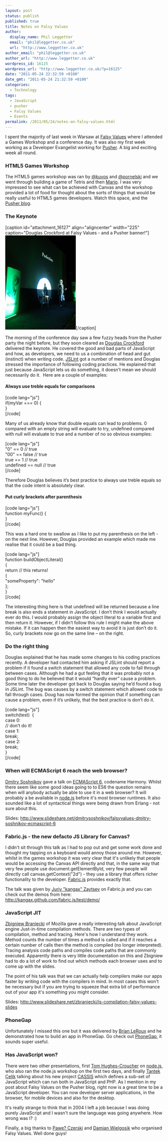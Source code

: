 ```yaml
---
layout: post
status: publish
published: true
title: Notes on Falsy Values
author:
  display_name: Phil Leggetter
  email: "phil@leggetter.co.uk"
  url: "http://www.leggetter.co.uk"
author_email: "phil@leggetter.co.uk"
author_url: "http://www.leggetter.co.uk"
wordpress_id: 16125
wordpress_url: "http://www.leggetter.co.uk/?p=16125"
date: "2011-05-24 22:32:59 +0100"
date_gmt: "2011-05-24 21:32:59 +0100"
categories:
  - Technology
tags:
  - JavaScript
  - pusher
  - Falsy Values
  - Events
permalink: /2011/05/24/notes-on-falsy-values.html
---
```


<p>I spent the majority of last week in Warsaw at <a href="http://falsyvalues.com">Falsy Values</a> where I attended a Games Workshop and a conference day. It was also my first week working as a Developer Evangelist working for <a href="http://pusher.com">Pusher</a>. A big and exciting week all round.</p>

<h3>HTML5 Games Workshop</h3>
<p>The HTML5 games workshop was ran by <a href="http://twitter.com/kuvos">@kuvos</a> and <a href="http://twitter.com/pornelski">@pornelski</a> and we went through building a game of Tetris and then <a href="http://qfox.nl/weblog/232">Mario</a>. I was very impressed to see what can be achieved with Canvas and the workshop provided a lot of food for thought about the sorts of things that would be really useful to HTML5 games developers. Watch this space, and the <a href="http://blog.pusherapp.com/2011/5/22/pusher-at-falsy-values">Pusher blog</a>.</p>
<h3>The Keynote</h3>
<p>[caption id="attachment_16127" align="aligncenter" width="225" caption="Douglas Crockford at Falsy Values - and a Pusher banner!"]<a href="/wp-content/uploads/2011/05/pusher_crockford.jpg"><img class="size-medium wp-image-16127" title="Douglas Crockford at Falsy Values - and a Pusher banner!" src="/wp-content/uploads/2011/05/pusher_crockford-225x300.jpg" alt="Douglas Crockford at Falsy Values - and a Pusher banner!" width="225" height="300" /></a>[/caption]</p>
<p>The morning of the conference day saw a few fuzzy heads from the Pusher party the night before, but they soon cleared as <a href="http://www.crockford.com/">Douglas Crockford</a> delivered the keynote. He covered the good and bad parts of JavaScript and how, as developers, we need to us a combination of head and gut (instinct) when writing code. <a href="http://www.jslint.com/">JSLint</a> got a number of mentions and Douglas stressed the importance of following coding practices. He explained that just because JavaScript lets us do something, it doesn’t mean we should necessarily do it.  Here are a couple of examples:</p>
<h4>Always use treble equals for comparisons</h4>
<p>[code lang="js"]<br />
if(myVar === 0) {<br />
}<br />
[/code]</p>
<p>Many of us already know that double equals can lead to problems. 0 compared with an empty string will evaluate to try, undefined compared with null will evaluate to true and a number of no so obvious examples:</p>
<p>[code lang="js"]<br />
&quot;0&quot; == 0 // true<br />
&quot;00&quot; == false // true<br />
true == 1 // true<br />
undefined == null // true<br />
[/code]</p>
<p>Therefore Douglas believes it’s best practice to always use treble equals so that the code intent is absolutely clear.</p>
<h4>Put curly brackets after parenthesis</h4>
<p>[code lang="js"]<br />
function myFunc() {<br />
}<br />
[/code]</p>
<p>This was a hard one to swallow as I like to put my parenthesis on the left - on the next line. However, Douglas provided an example which made me realise that it could be a bad thing.</p>
<p>[code lang="js"]<br />
function buildObjectLiteral()<br />
{<br />
   return // this returns!<br />
   {<br />
      &quot;someProperty&quot;: &quot;hello&quot;<br />
   };<br />
}<br />
[/code]</p>
<p>The interesting thing here is that undefined will be returned because a line break is also ends a statement in JavaScript. I don’t think I would actually ever do this. I would probably assign the object literal to a variable first and then return it. However, if I didn’t follow this rule I might make the above mistake. If it can happen then the easiest way to avoid it is just don’t do it. So, curly brackets now go on the same line – on the right.</p>
<h3>Do the right thing</h3>
<p>Douglas explained that he has made some changes to his coding practices recently. A developer had contacted him asking if JSLint should report a problem if it found a switch statement that allowed any code to fall through between cases. Although he had a gut feeling that it was probably not a good thing to do he believed that it would “hardly ever” cause a problem. Some time later the developer got back to Douglas saying he’d found a bug in JSLint. The bug was causes by a switch statement which allowed code to fall through cases. Doug has now formed the opinion that if something can cause a problem, even if it’s unlikely, that the best practice is don’t do it.</p>
<p>[code lang="js"]<br />
switch(test)  {<br />
   case 0:<br />
      // don’t do it!<br />
   case 1:<br />
      break;<br />
   case 2:<br />
      break;<br />
}<br />
[/code]</p>
<h3>When will ECMAScript 6 reach the web browser?</h3>
<p><a href="http://twitter.com/#%21/dmitrysoshnikov">Dmitry Soshnikov</a> gave a talk on <a href="http://wiki.ecmascript.org/doku.php">ECMAScript 6</a>, codename Harmony. Whilst there seem like some good ideas going to to ES6 the question remains when will anybody actually be able to use it in a web browser? It will probably a be available in <a href="http://nodejs.org/">node.js</a> before it's most browser runtimes. It also sounded like a lot of syntactical things were being drawn from Erlang - not sure about this.</p>
<p>Slides: <a href="http://www.slideshare.net/dmitrysoshnikov/falsyvalues-dmitry-soshnikov-ecmascript-6">http://www.slideshare.net/dmitrysoshnikov/falsyvalues-dmitry-soshnikov-ecmascript-6</a></p>
<h3>Fabric.js - the new defacto JS Library for Canvas?</h3>
<p>I didn't sit through this talk as I had to pop out and get some work done and thought my tapping on a keyboard would annoy those around me. However, whilst in the games workshop it was very clear that it's unlikely that people would be accessing the Canvas API directly and that, in the same way that very few people use document.getElementById, very few people will directly call canvas.getContext("2d") - they use a library that offers richer functionality to the developer. <a href="http://kangax.github.com/fabric.js/test/demo/">Fabric.js</a> provides exactly that.</p>
<p>The talk was given by <a href="twitter.com/kangax">Juriy "kangax" Zaytsev</a> on Fabric.js and you can check out the demos from here:<br />
<a href="http://kangax.github.com/fabric.js/test/demo/">http://kangax.github.com/fabric.js/test/demo/</a></p>
<h3>JavaScript JIT</h3>
<p><a href="http://twitter.com/#%21/zbraniecki">Zbigniew Braniecki</a> of Mozilla gave a really interesting talk about JavaScript engine Just-in-time compilation methods. There are two types of compilation, method and tracing. Here's how I understand they work. Method counts the number of times a method is called and if it reaches a certain number of calls then the method is compiled (no longer interpreted). Tracing analysis code paths and compiles code paths that are commonly executed. Apparently there is very little documentation on this and Zbigniew had to do a lot of work to find out which methods each browser uses and to come up with the slides.</p>
<p>The point of his talk was that we can actually help compilers make our apps faster by writing code with the compilers in mind. In most cases this won't be necessary but if you are trying to squeeze that extra bit of performance out of your app it's something you might consider.</p>
<p>Slides: <a href="http://www.slideshare.net/zbraniecki/js-compilation-falsy-values-slides">http://www.slideshare.net/zbraniecki/js-compilation-falsy-values-slides</a></p>
<h3>PhoneGap</h3>
<p>Unfortunately I missed this one but it was delivered by <a href="http://twitter.com/#%21/BrianLeRoux">Brian LeRoux</a> and he demonstrated how to build an app in PhoneGap. Go check out <a href="http://www.phonegap.com/">PhoneGap</a>, it sounds super useful.</p>
<h3>Has JavaScript won?</h3>
<p>There were two other presentations, first <a href="http://twitter.com/#%21/sh1mmer">Tom Hughes-Croucher</a> on <a href="http://nodejs.org/">node.js</a>, who also ran the node.js workshop on the first two days, and finally <a href="http://twitter.com/#%21/t">Tantek Çelik</a> talking about his new project <a href="http://tantek.pbworks.com/w/page/19402872/CassisProject">CASSIS</a> which defines a sub-set of JavaScript which can run both in JavaScript and PHP. As I mention in my post about Falsy Values on the Pusher blog, right now is a great time to be a JavaScript developer. You can now developer server applications, in the browser, for mobile devices and also for the desktop.</p>
<p>It's really strange to think that in 2004 I left a job because I was doing purely JavaScript and I wasn't sure the language was going anywhere. How wrong was I? :)</p>
<p>Finally, a big thanks to <a href="http://twitter.com/#%21/czerskip">Pawe? Czerski</a> and <a href="http://twitter.com/#%21/varjs">Damian Wielgosik</a> who organised Falsy Values. Well done guys!</p>
